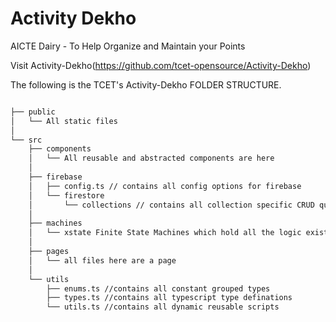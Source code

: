 

# Activity Dekho

AICTE Dairy - To Help Organize and Maintain your Points

Visit Activity-Dekho(https://github.com/tcet-opensource/Activity-Dekho)

The following is the TCET's Activity-Dekho FOLDER STRUCTURE.


``` bash

├── public
│   └── All static files
│   
└── src
    ├── components
    │   └── All reusable and abstracted components are here
    │   
    ├── firebase
    │   ├── config.ts // contains all config options for firebase
    │   └── firestore
    │       └── collections // contains all collection specific CRUD queries
    │   
    ├── machines
    │   └── xstate Finite State Machines which hold all the logic exist here
    │   
    ├── pages
    │   └── all files here are a page
    │  
    └── utils
        ├── enums.ts //contains all constant grouped types
        ├── types.ts //contains all typescript type definations
        └── utils.ts //contains all dynamic reusable scripts

```
